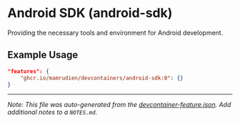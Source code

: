
# Android SDK (android-sdk)

Providing the necessary tools and environment for Android development.

## Example Usage

```json
"features": {
    "ghcr.io/mamrudien/devcontainers/android-sdk:0": {}
}
```





---

_Note: This file was auto-generated from the [devcontainer-feature.json](https://github.com/mamrudien/devcontainers/blob/main/src/android-sdk/devcontainer-feature.json).  Add additional notes to a `NOTES.md`._
